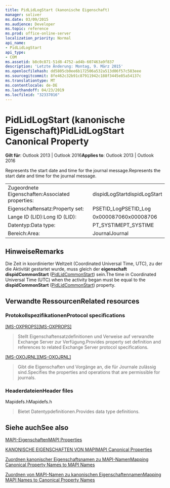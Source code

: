 ```yaml
---
title: PidLidLogStart (kanonische Eigenschaft)
manager: soliver
ms.date: 03/09/2015
ms.audience: Developer
ms.topic: reference
ms.prod: office-online-server
localization_priority: Normal
api_name:
- PidLidLogStart
api_type:
- COM
ms.assetid: b8c0c871-51d8-4752-ad4b-607463a9f837
description: 'Letzte Änderung: Montag, 9. März 2015'
ms.openlocfilehash: dd5805cb0ee6b172506a532a513d06f57c583eee
ms.sourcegitcommit: 8fe462c32b91c87911942c188f3445e85a54137c
ms.translationtype: MT
ms.contentlocale: de-DE
ms.lasthandoff: 04/23/2019
ms.locfileid: "32337016"
---
```

# <a name="pidlidlogstart-canonical-property"></a><span data-ttu-id="3613d-103">PidLidLogStart (kanonische Eigenschaft)</span><span class="sxs-lookup"><span data-stu-id="3613d-103">PidLidLogStart Canonical Property</span></span>

  
  
<span data-ttu-id="3613d-104">**Gilt für**: Outlook 2013 | Outlook 2016</span><span class="sxs-lookup"><span data-stu-id="3613d-104">**Applies to**: Outlook 2013 | Outlook 2016</span></span> 
  
<span data-ttu-id="3613d-105">Represents the start date and time for the journal message.</span><span class="sxs-lookup"><span data-stu-id="3613d-105">Represents the start date and time for the journal message.</span></span>
  
|||
|:-----|:-----|
|<span data-ttu-id="3613d-106">Zugeordnete Eigenschaften:</span><span class="sxs-lookup"><span data-stu-id="3613d-106">Associated properties:</span></span>  <br/> |<span data-ttu-id="3613d-107">dispidLogStart</span><span class="sxs-lookup"><span data-stu-id="3613d-107">dispidLogStart</span></span>  <br/> |
|<span data-ttu-id="3613d-108">Eigenschaftensatz:</span><span class="sxs-lookup"><span data-stu-id="3613d-108">Property set:</span></span>  <br/> |<span data-ttu-id="3613d-109">PSETID_Log</span><span class="sxs-lookup"><span data-stu-id="3613d-109">PSETID_Log</span></span>  <br/> |
|<span data-ttu-id="3613d-110">Lange ID (LID):</span><span class="sxs-lookup"><span data-stu-id="3613d-110">Long ID (LID):</span></span>  <br/> |<span data-ttu-id="3613d-111">0x00008706</span><span class="sxs-lookup"><span data-stu-id="3613d-111">0x00008706</span></span>  <br/> |
|<span data-ttu-id="3613d-112">Datentyp:</span><span class="sxs-lookup"><span data-stu-id="3613d-112">Data type:</span></span>  <br/> |<span data-ttu-id="3613d-113">PT_SYSTIME</span><span class="sxs-lookup"><span data-stu-id="3613d-113">PT_SYSTIME</span></span>  <br/> |
|<span data-ttu-id="3613d-114">Bereich:</span><span class="sxs-lookup"><span data-stu-id="3613d-114">Area:</span></span>  <br/> |<span data-ttu-id="3613d-115">Journal</span><span class="sxs-lookup"><span data-stu-id="3613d-115">Journal</span></span>  <br/> |
   
## <a name="remarks"></a><span data-ttu-id="3613d-116">Hinweise</span><span class="sxs-lookup"><span data-stu-id="3613d-116">Remarks</span></span>

<span data-ttu-id="3613d-117">Die Zeit in koordinierter Weltzeit (Coordinated Universal Time, UTC), zu der die Aktivität gestartet wurde, muss gleich der **eigenschaft dispidCommonStart** ([PidLidCommonStart](pidlidcommonstart-canonical-property.md)) sein.</span><span class="sxs-lookup"><span data-stu-id="3613d-117">The time in Coordinated Universal Time (UTC) when the activity began must be equal to the **dispidCommonStart** ([PidLidCommonStart](pidlidcommonstart-canonical-property.md)) property.</span></span>
  
## <a name="related-resources"></a><span data-ttu-id="3613d-118">Verwandte Ressourcen</span><span class="sxs-lookup"><span data-stu-id="3613d-118">Related resources</span></span>

### <a name="protocol-specifications"></a><span data-ttu-id="3613d-119">Protokollspezifikationen</span><span class="sxs-lookup"><span data-stu-id="3613d-119">Protocol specifications</span></span>

<span data-ttu-id="3613d-120">[[MS-OXPROPS]](https://msdn.microsoft.com/library/f6ab1613-aefe-447d-a49c-18217230b148%28Office.15%29.aspx)</span><span class="sxs-lookup"><span data-stu-id="3613d-120">[[MS-OXPROPS]](https://msdn.microsoft.com/library/f6ab1613-aefe-447d-a49c-18217230b148%28Office.15%29.aspx)</span></span>
  
> <span data-ttu-id="3613d-121">Stellt Eigenschaftensatzdefinitionen und Verweise auf verwandte Exchange Server zur Verfügung.</span><span class="sxs-lookup"><span data-stu-id="3613d-121">Provides property set definition and references to related Exchange Server protocol specifications.</span></span>
    
<span data-ttu-id="3613d-122">[[MS-OXOJRNL]](https://msdn.microsoft.com/library/2aa04fd2-0f36-4ce4-9178-c0fc70aa8d43%28Office.15%29.aspx)</span><span class="sxs-lookup"><span data-stu-id="3613d-122">[[MS-OXOJRNL]](https://msdn.microsoft.com/library/2aa04fd2-0f36-4ce4-9178-c0fc70aa8d43%28Office.15%29.aspx)</span></span>
  
> <span data-ttu-id="3613d-123">Gibt die Eigenschaften und Vorgänge an, die für Journale zulässig sind.</span><span class="sxs-lookup"><span data-stu-id="3613d-123">Specifies the properties and operations that are permissible for journals.</span></span>
    
### <a name="header-files"></a><span data-ttu-id="3613d-124">Headerdateien</span><span class="sxs-lookup"><span data-stu-id="3613d-124">Header files</span></span>

<span data-ttu-id="3613d-125">Mapidefs.h</span><span class="sxs-lookup"><span data-stu-id="3613d-125">Mapidefs.h</span></span>
  
> <span data-ttu-id="3613d-126">Bietet Datentypdefinitionen.</span><span class="sxs-lookup"><span data-stu-id="3613d-126">Provides data type definitions.</span></span>
    
## <a name="see-also"></a><span data-ttu-id="3613d-127">Siehe auch</span><span class="sxs-lookup"><span data-stu-id="3613d-127">See also</span></span>



[<span data-ttu-id="3613d-128">MAPI-Eigenschaften</span><span class="sxs-lookup"><span data-stu-id="3613d-128">MAPI Properties</span></span>](mapi-properties.md)
  
[<span data-ttu-id="3613d-129">KANONISCHE EIGENSCHAFTEN VON MAPI</span><span class="sxs-lookup"><span data-stu-id="3613d-129">MAPI Canonical Properties</span></span>](mapi-canonical-properties.md)
  
[<span data-ttu-id="3613d-130">Zuordnen kanonischer Eigenschaftsnamen zu MAPI-Namen</span><span class="sxs-lookup"><span data-stu-id="3613d-130">Mapping Canonical Property Names to MAPI Names</span></span>](mapping-canonical-property-names-to-mapi-names.md)
  
[<span data-ttu-id="3613d-131">Zuordnen von MAPI-Namen zu kanonischen Eigenschaftennamen</span><span class="sxs-lookup"><span data-stu-id="3613d-131">Mapping MAPI Names to Canonical Property Names</span></span>](mapping-mapi-names-to-canonical-property-names.md)


